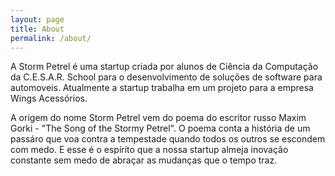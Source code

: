 ```yaml
---
layout: page
title: About
permalink: /about/
---
```


<amp-img width="600" height="300" src="Storm-Petrel/assets/images/about.jpg"></amp-img>

A Storm Petrel é uma startup criada por alunos de Ciência da Computação da
C.E.S.A.R. School para o desenvolvimento de soluções de software para automoveis.
Atualmente a startup trabalha em um projeto para a empresa Wings Acessórios. 

A origem do nome Storm Petrel vem do poema do escritor russo Maxim Gorki - "The Song of
the Stormy Petrel". O poema conta a história de um passáro que voa contra a tempestade
quando todos os outros se escondem com medo. E esse é o espírito que a nossa startup
almeja inovação constante sem medo de abraçar as mudanças que o tempo traz.
